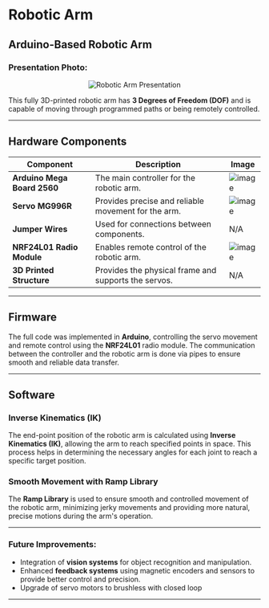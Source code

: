 # Robotic Arm
## Arduino-Based Robotic Arm

### Presentation Photo:
<div align="center">
  <img src="https://github.com/user-attachments/assets/6278c84c-629a-4eab-a5c2-bc387418545e" alt="Robotic Arm Presentation" />
</div>

This fully 3D-printed robotic arm has **3 Degrees of Freedom (DOF)** and is capable of moving through programmed paths or being remotely controlled.

---

## Hardware Components

| Component                       | Description                                     | Image                                           |
|---------------------------------|-------------------------------------------------|-------------------------------------------------|
| **Arduino Mega Board 2560**     | The main controller for the robotic arm.        | ![image](https://github.com/user-attachments/assets/e6766c17-01ea-4975-b96d-f214c8e90fee)|
| **Servo MG996R**                | Provides precise and reliable movement for the arm. | ![image](https://github.com/user-attachments/assets/4b530668-54f5-4da7-a167-ca8fb7dc8403) |
| **Jumper Wires**                | Used for connections between components.        | N/A                                             |
| **NRF24L01 Radio Module**       | Enables remote control of the robotic arm.      | ![image](https://github.com/user-attachments/assets/bfef76a2-627c-448e-bd71-983fd51cfc2e) |
| **3D Printed Structure**        | Provides the physical frame and supports the servos. | N/A                                             |

---

## Firmware

The full code was implemented in **Arduino**, controlling the servo movement and remote control using the **NRF24L01** radio module. The communication between the controller and the robotic arm is done via pipes to ensure smooth and reliable data transfer.

---

## Software

### Inverse Kinematics (IK)
The end-point position of the robotic arm is calculated using **Inverse Kinematics (IK)**, allowing the arm to reach specified points in space. This process helps in determining the necessary angles for each joint to reach a specific target position.

### Smooth Movement with Ramp Library
The **Ramp Library** is used to ensure smooth and controlled movement of the robotic arm, minimizing jerky movements and providing more natural, precise motions during the arm's operation.

---

### Future Improvements:
- Integration of **vision systems** for object recognition and manipulation.
- Enhanced **feedback systems** using magnetic encoders and sensors to provide better control and precision.
- Upgrade of servo motors to brushless with closed loop

---
